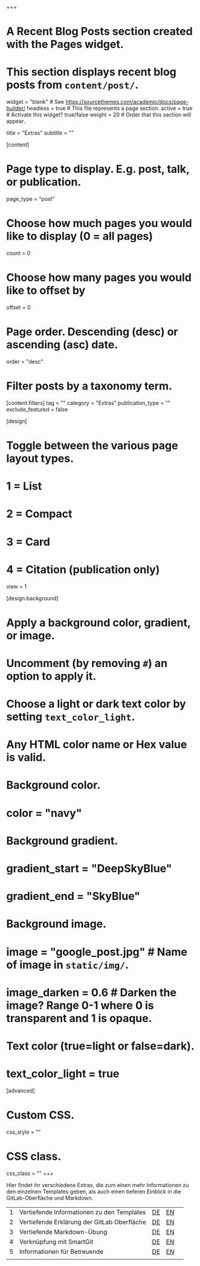 +++
# A Recent Blog Posts section created with the Pages widget.
# This section displays recent blog posts from `content/post/`.

widget = "blank"  # See https://sourcethemes.com/academic/docs/page-builder/
headless = true  # This file represents a page section.
active = true  # Activate this widget? true/false
weight = 20  # Order that this section will appear. 
 
title = "Extras"
subtitle = ""

[content]
  # Page type to display. E.g. post, talk, or publication.
  page_type = "post"

  # Choose how much pages you would like to display (0 = all pages)
  count = 0

  # Choose how many pages you would like to offset by
  offset = 0

  # Page order. Descending (desc) or ascending (asc) date.
  order = "desc"

  # Filter posts by a taxonomy term.
  [content.filters]
    tag = ""
    category = "Extras"
    publication_type = ""
    exclude_featured = false

[design]
  # Toggle between the various page layout types.
  #   1 = List
  #   2 = Compact
  #   3 = Card
  #   4 = Citation (publication only)
  view = 1

[design.background]
  # Apply a background color, gradient, or image.
  #   Uncomment (by removing `#`) an option to apply it.
  #   Choose a light or dark text color by setting `text_color_light`.
  #   Any HTML color name or Hex value is valid.

  # Background color.
  # color = "navy"

  # Background gradient.
  # gradient_start = "DeepSkyBlue"
  # gradient_end = "SkyBlue"

  # Background image.
  # image = "google_post.jpg"  # Name of image in `static/img/`.
  # image_darken = 0.6  # Darken the image? Range 0-1 where 0 is transparent and 1 is opaque.

  # Text color (true=light or false=dark).
  # text_color_light = true  

[advanced]
 # Custom CSS.
 css_style = ""

 # CSS class.
 css_class = ""
+++

<a id="Extras"></a>

Hier findet ihr verschiedene Extras, die zum einen mehr Informationen zu den einzelnen Templates geben, als auch einen tieferen Einblick in die GitLab-Oberfläche und Markdown. 


|  |  |  |  |  |
| --- | --- | --- | --- | --- |
| 1 | Vertiefende Informationen zu den Templates|[DE](/post/under-construction) | [EN](/post/under-construction)| 
| 2 | Vertiefende Erklärung der GitLab Oberfläche| [DE](/post/under-construction) | [EN](/post/under-construction)| 
| 3 | Vertiefende Markdown-Übung|  [DE](/post/lifos-r-markdown-uebung) | [EN](/post/lifos-r-markdown-uebung-eng)| 
| 4 | Verknüpfung mit SmartGit| [DE](/post/smartgitlifos) | [EN](/post/smartgitlifos-eng)| 
| 5 | Informationen für Betreuende| [DE](/post/under-construction) | [EN](/post/under-construction)| 
|  |  |    


